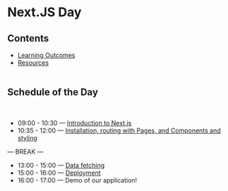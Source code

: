 # Next.JS Day

## Contents

- [Learning Outcomes](./learning-outcomes.md)
- [Resources](./resources.md)
<br /> <br />

## Schedule of the Day
<br />

- 09:00 - 10:30 — [Introduction to Next.js](https://github.com/Rawan96/next-js/blob/master/README.md)
- 10:35 - 12:00 — [Installation, routing with Pages, and Components and styling]()

— BREAK —

- 13:00 - 15:00 — [Data fetching]()
- 15:00 - 16:00 — [Deployment]()
- 16:00 - 17:00 — Demo of our application!
